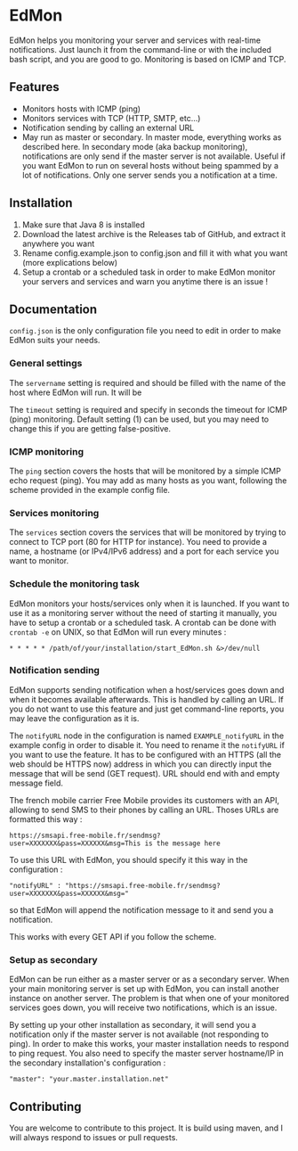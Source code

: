 # EdMon
EdMon helps you monitoring your server and services with real-time notifications. Just launch it from the command-line or with the included bash script, and you are good to go. Monitoring is based on ICMP and TCP.

## Features
- Monitors hosts with ICMP (ping)
- Monitors services with TCP (HTTP, SMTP, etc...)
- Notification sending by calling an external URL
- May run as master or secondary. In master mode, everything works as described here. In secondary mode (aka backup monitoring), notifications are only send if the master server is not available. Useful if you want EdMon to run on several hosts without being spammed by a lot of notifications. Only one server sends you a notification at a time.

## Installation
1) Make sure that Java 8 is installed
2) Download the latest archive is the Releases tab of GitHub, and extract it anywhere you want
3) Rename config.example.json to config.json and fill it with what you want (more explications below)
4) Setup a crontab or a scheduled task in order to make EdMon monitor your servers and services and warn you anytime there is an issue !

## Documentation
`config.json` is the only configuration file you need to edit in order to make EdMon suits your needs.

### General settings
The `servername` setting is required and should be filled with the name of the host where EdMon will run. It will be 

The `timeout` setting is required and specify in seconds the timeout for ICMP (ping) monitoring. Default setting (1) can be used, but you may need to change this if you are getting false-positive.

### ICMP monitoring
The `ping` section covers the hosts that will be monitored by a simple ICMP echo request (ping). You may add as many hosts as you want, following the scheme provided in the example config file.

### Services monitoring
The `services` section covers the services that will be monitored by trying to connect to TCP port (80 for HTTP for instance). You need to provide a name, a hostname (or IPv4/IPv6 address) and a port for each service you want to monitor.

### Schedule the monitoring task
EdMon monitors your hosts/services only when it is launched. If you want to use it as a monitoring server without the need of starting it manually, you have to setup a crontab or a scheduled task. A crontab can be done with `crontab -e` on UNIX, so that EdMon will run every minutes :

`* * * * * /path/of/your/installation/start_EdMon.sh &>/dev/null`


### Notification sending
EdMon supports sending notification when a host/services goes down and when it becomes available afterwards. This is handled by calling an URL. If you do not want to use this feature and just get command-line reports, you may leave the configuration as it is.

The `notifyURL` node in the configuration is named `EXAMPLE_notifyURL` in the example config in order to disable it. You need to rename it the `notifyURL` if you want to use the feature. It has to be configured with an HTTPS (all the web should be HTTPS now) address in which you can directly input the message that will be send (GET request). URL should end with and empty message field.

The french mobile carrier Free Mobile provides its customers with an API, allowing to send SMS to their phones by calling an URL. Thoses URLs are formatted this way :

`https://smsapi.free-mobile.fr/sendmsg?user=XXXXXXX&pass=XXXXXX&msg=This is the message here`

To use this URL with EdMon, you should specify it this way in the configuration :

`"notifyURL" : "https://smsapi.free-mobile.fr/sendmsg?user=XXXXXXX&pass=XXXXXX&msg="`

so that EdMon will append the notification message to it and send you a notification.

This works with every GET API if you follow the scheme.

### Setup as secondary
EdMon can be run either as a master server or as a secondary server. When your main monitoring server is set up with EdMon, you can install another instance on another server. The problem is that when one of your monitored services goes down, you will receive two notifications, which is an issue.

By setting up your other installation as secondary, it will send you a notification only if the master server is not available (not responding to ping). In order to make this works, your master installation needs to respond to ping request. You also need to specify the master server hostname/IP in the secondary installation's configuration :

`"master": "your.master.installation.net"`

## Contributing
You are welcome to contribute to this project. It is build using maven, and I will always respond to issues or pull requests.